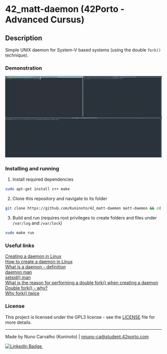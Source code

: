 # 42_matt-daemon (42Porto - Advanced Cursus)  

## Description  

Simple UNIX daemon for System-V based systems (using the double `fork()` technique).

### Demonstration  

![matt-daemon demonstration](./extras/demonstration.gif)

### Installing and running  

1. Install required dependencies
```bash
sudo apt-get install c++ make
```

2. Clone this repository and navigate to its folder
```bash
git clone https://github.com/Kuninoto/42_matt-daemon matt-daemon && cd matt-daemon
```

3. Build and run (requires root privileges to create folders and files under `/var/log` and `/var/lock`)
```bash
sudo make run
```

### Useful links  

[Creating a daemon in Linux](https://stackoverflow.com/questions/17954432/creating-a-daemon-in-linux)  
[How to create a daemon in Linux](https://www.makeuseof.com/create-daemons-on-linux/)  
[What is a daemon - definition](https://www.makeuseof.com/what-is-a-daemon-definition/)  
[daemon man](https://man7.org/linux/man-pages/man7/daemon.7.html)  
[setsid() man](https://linux.die.net/man/2/setsid)  
[What is the reason for performing a double fork() when creating a daemon](https://stackoverflow.com/questions/881388/what-is-the-reason-for-performing-a-double-fork-when-creating-a-daemon)  
[Double fork() - why?](https://unix.stackexchange.com/questions/715248/double-fork-why)  
[Why fork() twice](https://stackoverflow.com/questions/10932592/why-fork-twice/16655124#16655124)  

### License  

This project is licensed under the GPL3 license - see the [LICENSE](LICENSE) file for more details.

---
Made by Nuno Carvalho (Kuninoto) | nnuno-ca@student.42porto.com  
<div id="badge"> <a href="https://www.linkedin.com/in/nuno-carvalho-218822247"/> <img src="https://img.shields.io/badge/LinkedIn-blue?style=for-the-badge&logo=linkedin&logoColor=white" alt="LinkedIn Badge"/>&nbsp;
